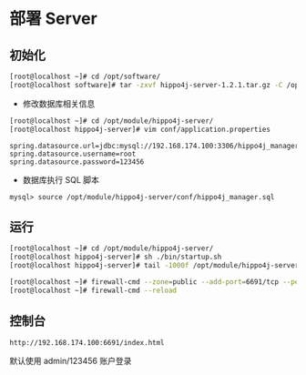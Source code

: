 # 部署 Server

## 初始化

```bash
[root@localhost ~]# cd /opt/software/
[root@localhost software]# tar -zxvf hippo4j-server-1.2.1.tar.gz -C /opt/module/
```



- 修改数据库相关信息

```bash
[root@localhost ~]# cd /opt/module/hippo4j-server/
[root@localhost hippo4j-server]# vim conf/application.properties
```

```properties
spring.datasource.url=jdbc:mysql://192.168.174.100:3306/hippo4j_manager
spring.datasource.username=root
spring.datasource.password=123456
```

- 数据库执行 SQL 脚本

```mysql
mysql> source /opt/module/hippo4j-server/conf/hippo4j_manager.sql
```



## 运行

```bash
[root@localhost ~]# cd /opt/module/hippo4j-server/
[root@localhost hippo4j-server]# sh ./bin/startup.sh
[root@localhost hippo4j-server]# tail -1000f /opt/module/hippo4j-server/logs/start.out
```



```bash
[root@localhost ~]# firewall-cmd --zone=public --add-port=6691/tcp --permanent
[root@localhost ~]# firewall-cmd --reload
```

## 控制台

```URL
http://192.168.174.100:6691/index.html
```

默认使用 admin/123456 账户登录